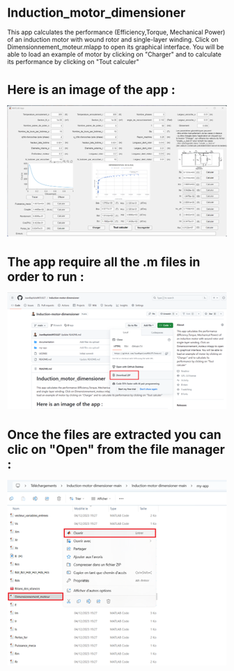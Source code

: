 # Induction_motor_dimensioner
This app calculates the performance (Efficiency,Torque, Mechanical Power) of an induction motor with wound rotor and single-layer winding. Click on Dimensionnement_moteur.mlapp to open its graphical interface. You will be able to load an example of motor by clicking on "Charger" and to calculate its performance by clicking on "Tout calculer"
# Here is an image of the app :


![App_exemple.png](documentation/images_for_readme/App_exemple.png)
# The app require all the .m files in order to run  :
![App_exemple.png](documentation/images_for_readme/HowToDownload.png)
# Once the files are extracted you can clic on "Open" from the file manager :
![App_exemple.png](documentation/images_for_readme/HowToOpen.png)
